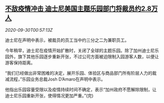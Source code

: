 <!--1601428998000-->
[不敌疫情冲击 迪士尼美国主题乐园部门将裁员约2.8万人](https://cn.reuters.com/article/disney-us-theme-park-job-0930-idCNKBS26L039)
------

<div><i>2020-09-30T00:57:13Z</i></div><p>迪士尼在声明中表示，被裁员的员工当中约三分之二为兼职员工。</p><p>今年稍早，迪士尼在疫情开始扩散时，关闭了全球的主题乐园。除了加州迪士尼乐园外，旗下其他乐园逐步重新开张，不过公司方面被迫限制入园游客人数，以便让游客保持距离。</p><p>“我们已经做出非常困难的决定，展开乐园、体验区与商品部门所有阶层人力的裁减流程，”乐园业务总裁Josh D’Amaro在声明中表示。</p><p>他指出乐园容量受限以及疫情持续时间不确定，表示“加州政府不愿解除限制，让迪士尼乐园重新开张，使得情况更加严重。”(完)</p>
